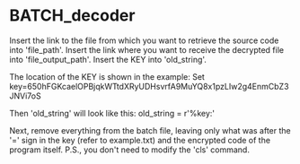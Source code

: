 # BATCH_decoder

Insert the link to the file from which you want to retrieve the source code into 'file_path'.
Insert the link where you want to receive the decrypted file into 'file_output_path'.
Insert the KEY into 'old_string'.

The location of the KEY is shown in the example:
Set key=650hFGKcaelOPBjqkWTtdXRyUDHsvrfA9MuYQ8x1pzLIw2g4EnmCbZ3JNVi7oS

Then 'old_string' will look like this:
old_string = r'%key:'

Next, remove everything from the batch file, leaving only what was after the '=' sign in the key (refer to example.txt) and the encrypted code of the program itself.
P.S., you don't need to modify the 'cls' command.
